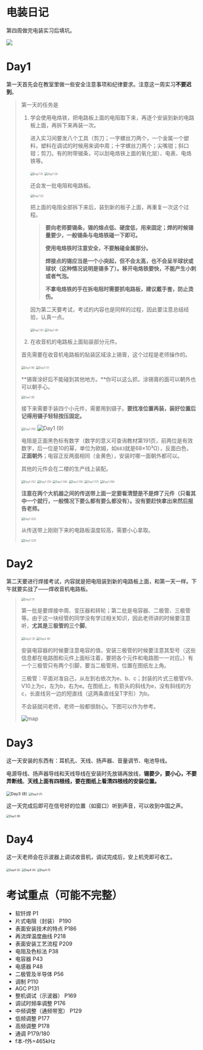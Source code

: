 # 电装日记

第四周做完电装实习后填坑。

![](schedule.png)

# Day1

第一天首先会在教室里做一些安全注意事项和纪律要求。注意这一周实习**不要迟到**。

> 第一天的任务是
>
> 1. 学会使用电烙铁，把电路板上面的电阻取下来，再逐个安装到新的电路板上面，再拆下来再装一次。
>
>    进入实习间要发八个工具（剪刀；一字螺丝刀两个，一个金属一个塑料，塑料在调试的时候用来调中周；十字螺丝刀两个；尖嘴钳；斜口钳；剪刀。有的附带锯条，可以刮电烙铁上面的氧化层）、电表、电烙铁等。
>
>    <img src="Day1 (1).jpg" alt="Day1 (1)" style="zoom:50%;" />
>
>    <img src="Day1 (3).jpg" alt="Day1 (3)" style="zoom:50%;" />
>
>    还会发一批电阻和电路板。
>
>    <img src="Day1 (2).jpg" alt="Day1 (2)" style="zoom:50%;" />
>
>    把上面的电阻全部拆下来后，装到新的板子上面，再重复一次这个过程。
>
>    > **要向老师要锡条，锡的熔点低、硬度低，用来固定；焊的时候锡量要少，一般锡条与电烙铁碰一下即可。**
>    >
>    > **使用电烙铁时注意安全，不要触碰金属部分。**
>    >
>    > **焊接点的锡应当是一个小突起，但不会太高，也不会呈半球状或球状（这种情况说明是锡多了）。移开电烙铁要快，不能产生小刺或者气泡。**
>    >
>    > **不拿电烙铁的手在拆电阻时需要抓电路板，建议戴手套，防止烫伤。**
>
>    因为第二天要考试，考试的内容也是同样的过程，因此要注意总结经验，认真一点。
>
>    <img src="Day1 (5).jpg" alt="Day1 (5)" style="zoom:50%;" />
>
>    <img src="Day1 (4).jpg" alt="Day1 (4)" style="zoom:50%;" />
>
> 2. 在收音机的电路板上面贴装部分元件。
>
> 首先需要在收音机电路板的贴装区域涂上锡膏，这个过程是老师操作的。
>
> <img src="Day1 (6).jpg" alt="Day1 (6)" style="zoom:50%;" />
>
> <img src="Day1 (7).jpg" alt="Day1 (7)" style="zoom:50%;" />
>
> **锡膏涂好后不能碰到其他地方。**你可以这么抓，涂锡膏的面可以朝外也可以朝手心。
>
> <img src="Day1 (8).jpg" alt="Day1 (8)" style="zoom:50%;" />
>
> 接下来需要手装四个小元件，需要用到镊子。**要找准位置再装，装好位置后记得用镊子轻轻按压固定。**
>
> <img src="Day1 (10).jpg" alt="Day1 (10)" style="zoom:50%;" />
>
> <img src="Day1 (9).jpg" alt="Day1 (9)" style="zoom:100%;" />
>
> 电阻是正面黑色标有数字（数字的意义可查询教材第191页，前两位是有效数字，后一位是10的幂，单位为欧姆，如`683`就是68×10³Ω），反面白色，**正面朝外**；电容正反两面相同（金黄色），安装时哪一面朝外都可以。
>
> 其他的元件会在二楼的生产线上装配。
>
> <img src="Day1 (12).jpg" alt="Day1 (12)" style="zoom:50%;" />
>
> <img src="Day1 (13).jpg" alt="Day1 (13)" style="zoom:50%;" />
>
> <img src="Day1 (14).jpg" alt="Day1 (14)" style="zoom:50%;" />
>
> <img src="Day1 (15).jpg" alt="Day1 (15)" style="zoom:50%;" />
>
> <img src="Day1 (17).jpg" alt="Day1 (17)" style="zoom:50%;" />
>
> <img src="Day1 (16).jpg" alt="Day1 (16)" style="zoom:50%;" />
>
> **注意在两个大机器之间的传送带上面一定要看清楚是不是焊了元件（只看其中一个就行，一般情况下要么都有要么都没有）。没有要赶快拿出来然后报告老师。**
>
> <img src="Day1 (22).jpg" alt="Day1 (22)" style="zoom:50%;" />
>
> 从传送带上刚刚下来的电路板温度较高，需要小心拿取。
>
> <img src="Day1 (23).jpg" alt="Day1 (23)" style="zoom:50%;" />

# Day2

第二天要进行焊接考试，内容就是把电阻装到新的电路板上面，和第一天一样。下午就要实战了——焊收音机电路板。

> <img src="Day2 (1).jpg" alt="Day2 (1)" style="zoom:50%;" />
>
> 第一批是要焊接中周、变压器和转轮；第二批是电容器、二极管、三极管等。由于这一块经管的同学没有学过相关知识，因此老师讲的时候要注意听，**尤其是三极管的三个脚**。
>
> <img src="Day2 (3).jpg" alt="Day2 (3)" style="zoom:50%;" />
>
> <img src="Day2 (6).jpg" alt="Day2 (6)" style="zoom:50%;" />
>
> 安装电容器的时候要注意电容的值，安装三极管的时候要注意其型号（这些信息都在电路图和元件上面标注着，要把各个元件和电路图一一对应。）有一个三极管只有两个引脚，要当二极管用，位置在图纸左上角。
>
> 三极管：平面对准自己，从左到右依次为e、b、c；封装的片式三极管V9、V10上为c，左为b，右为e。在图纸上，有箭头的斜线为e，没有斜线的为c，长直线另一边的短直线（这两条直线呈T字形）为b。
>
> 不会装就问老师，老师一般都很耐心。下图可以作为参考。
>
> <img src="map.jpg" alt="map" style="zoom:100%;" />

# Day3

这一天安装的东西有：耳机孔、天线、扬声器、音量调节、电池导线。

电源导线、扬声器导线和天线导线在安装时先放锡再放线，**锡要少，要小心，不要弄断线**。**天线上面有四根线，要在图纸上看清四根线的安装位置。**

<img src="Day3 (8).jpg" alt="Day3 (8)" style="zoom:75%;" />

<img src="Day3 (7).jpg" alt="Day3 (7)" style="zoom:50%;" />

这一天完成后即可在信号好的位置（如窗口）听到声音，可以收到中国之声。

<img src="Day3 (9).jpg" alt="Day3 (9)" style="zoom:50%;" />

# Day4

这一天老师会在示波器上调试收音机，调试完成后，安上机壳即可收工。

<img src="Day4 (2).jpg" alt="Day4 (2)" style="zoom:50%;" />

<img src="Day4 (4).jpg" alt="Day4 (4)" style="zoom:50%;" />

<img src="Day4 (1).jpg" alt="Day4 (1)" style="zoom:50%;" />

# 考试重点（可能不完整）

- 软钎焊 P1
- 片式电阻（封装） P190
- 表面安装技术的特点 P186
- 再流焊温度曲线 P218
- 表面安装工艺流程 P209
- 电阻及色标法 P38
- 电容器 P43
- 电感器 P48
- 二极管及半导体 P56
- 调制 P110
- AGC P131
- 整机调试（示波器） P169
- 调试时频率调整 P176
- 中频调整（通频带宽） P129
- 低频调整 P177
- 高频调整 P178
- 通调 P179/180
- f本-f外=465kHz